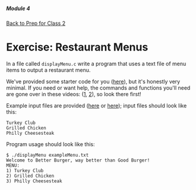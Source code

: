 ##### Module 4
[Back to Prep for Class 2](../../class2-prep#files-hex)
# Exercise: Restaurant Menus

In a file called `displayMenu.c` write a program that uses a text file of menu items to output a restaurant menu.

We've provided some starter code for you ([here](./displayMenu.html)), but it's honestly very minimal. If you need or want help, the commands and functions you'll need are gone over in these videos: (<a href="https://www.youtube.com/watch?v=QOD2hHiHpn0&index=1&list=PLhQjrBD2T382ZqJSoJqAnX7dXVi5-YaRh" target="_blank">1</a>,  <a href="https://www.youtube.com/watch?v=KwvObCA04dU&list=PLhQjrBD2T381pcj3Ph49iiDkrhZ9FHpHP" target="_blank">2</a>), so look there first!

Example input files are provided ([here](./exampleMenu.txt) or [here](./goodBurger.txt)); input files should look like this:

```nohighlight
Turkey Club
Grilled Chicken
Philly Cheesesteak
```

Program usage should look like this:

```nohighlight
$ ./displayMenu exampleMenu.txt
Welcome to Better Burger, way better than Good Burger!
MENU:
1) Turkey Club
2) Grilled Chicken
3) Philly Cheesesteak
```
